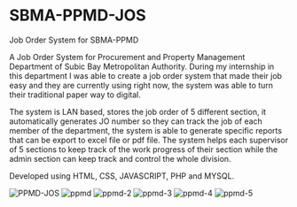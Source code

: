 # SBMA-PPMD-JOS
Job Order System for SBMA-PPMD

A Job Order System for Procurement and Property Management Department of Subic Bay Metropolitan Authority. During my internship in this department I was able to create a job order system that made their job easy and they are currently using right now, the system was able to turn their traditional paper way to digital.

The system is LAN based, stores the job order of 5 different section, it automatically generates JO number so they can track the job of each member of the department, the system is able to generate specific reports that can be export to excel file or pdf file. The system helps each supervisor of 5 sections to keep track of the work progress of their section while the admin section can keep track and control the whole division.

Developed using HTML, CSS, JAVASCRIPT, PHP and MYSQL.

<img src="https://i.ibb.co/8cvnNpp/PPMD-JOS.png" alt="PPMD-JOS" border="0">
<img src="https://i.ibb.co/mF2yprL/ppmd.png" alt="ppmd" border="0">
<img src="https://i.ibb.co/ZLLr8q7/ppmd-2.png" alt="ppmd-2" border="0">
<img src="https://i.ibb.co/qL6QHv1/ppmd-3.png" alt="ppmd-3" border="0">
<img src="https://i.ibb.co/frM3LTv/ppmd-4.png" alt="ppmd-4" border="0">
<img src="https://i.ibb.co/s3DVGkW/ppmd-5.png" alt="ppmd-5" border="0">


